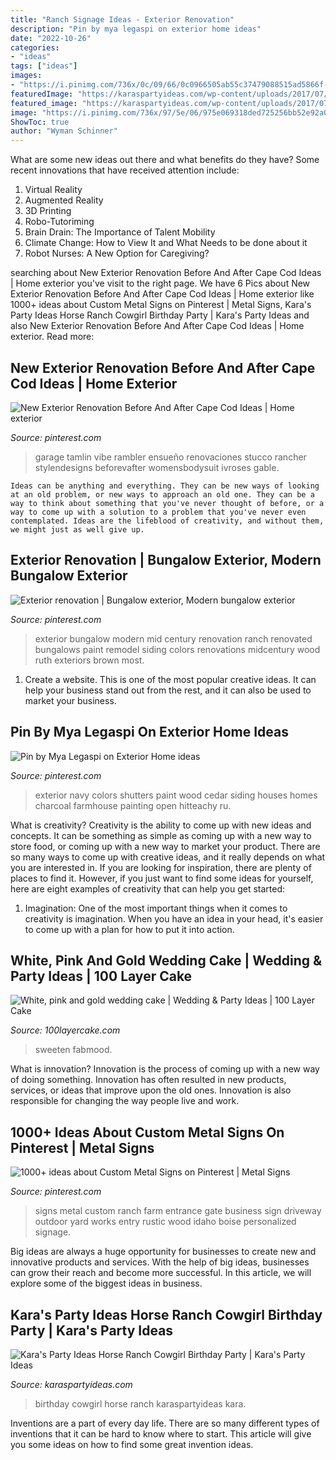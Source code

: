 ```yaml
---
title: "Ranch Signage Ideas - Exterior Renovation"
description: "Pin by mya legaspi on exterior home ideas"
date: "2022-10-26"
categories:
- "ideas"
tags: ["ideas"]
images:
- "https://i.pinimg.com/736x/0c/09/66/0c0966505ab55c37479088515ad5866f--custom-metal-signs-driveway-gate.jpg"
featuredImage: "https://karaspartyideas.com/wp-content/uploads/2017/07/Horse-Ranch-Cowgirl-Birthday-Party-via-Karas-Party-Ideas-KarasPartyIdeas.com9_.jpg"
featured_image: "https://karaspartyideas.com/wp-content/uploads/2017/07/Horse-Ranch-Cowgirl-Birthday-Party-via-Karas-Party-Ideas-KarasPartyIdeas.com9_.jpg"
image: "https://i.pinimg.com/736x/97/5e/06/975e069318ded725256bb52e92a0669a.jpg"
ShowToc: true
author: "Wyman Schinner"
---
```



What are some new ideas out there and what benefits do they have?
Some recent innovations that have received attention include: 
1. Virtual Reality 
2. Augmented Reality 
3. 3D Printing 
4. Robo-Tutoriming 
5. Brain Drain: The Importance of Talent Mobility 
6. Climate Change: How to View It and What Needs to be done about it 
7. Robot Nurses: A New Option for Caregiving?

	

		
searching about New Exterior Renovation Before And After Cape Cod Ideas | Home exterior you've visit to the right page. We have 6 Pics about New Exterior Renovation Before And After Cape Cod Ideas | Home exterior like 1000+ ideas about Custom Metal Signs on Pinterest | Metal Signs, Kara&#039;s Party Ideas Horse Ranch Cowgirl Birthday Party | Kara&#039;s Party Ideas and also New Exterior Renovation Before And After Cape Cod Ideas | Home exterior. Read more:
		
    
## New Exterior Renovation Before And After Cape Cod Ideas | Home Exterior

<img loading=lazy src="https://i.pinimg.com/736x/97/5e/06/975e069318ded725256bb52e92a0669a.jpg" onerror="this.onerror=null;this.src='https://tse4.mm.bing.net/th?id=OIP.ex94Q56OZetUqSGBNv6xsgAAAA&amp;pid=15.1';" alt="New Exterior Renovation Before And After Cape Cod Ideas | Home exterior">

_Source: pinterest.com_

>garage tamlin vibe rambler ensueño renovaciones stucco rancher stylendesigns beforevafter womensbodysuit ivroses gable. 

	


    Ideas can be anything and everything. They can be new ways of looking at an old problem, or new ways to approach an old one. They can be a way to think about something that you've never thought of before, or a way to come up with a solution to a problem that you've never even contemplated. Ideas are the lifeblood of creativity, and without them, we might just as well give up.

    
## Exterior Renovation | Bungalow Exterior, Modern Bungalow Exterior

<img loading=lazy src="https://i.pinimg.com/originals/63/aa/b5/63aab5206c3e95603db0f8f62db94cc2.png" onerror="this.onerror=null;this.src='https://tse1.mm.bing.net/th?id=OIP.9mhC95qfHSOsBhl7wlOUpgHaEK&amp;pid=15.1';" alt="Exterior renovation | Bungalow exterior, Modern bungalow exterior">

_Source: pinterest.com_

>exterior bungalow modern mid century renovation ranch renovated bungalows paint remodel siding colors renovations midcentury wood ruth exteriors brown most. 

	

1. Create a website. This is one of the most popular creative ideas. It can help your business stand out from the rest, and it can also be used to market your business.

    
## Pin By Mya Legaspi On Exterior Home Ideas

<img loading=lazy src="https://i.pinimg.com/originals/7c/a5/68/7ca568e1746edb34eeeaefabc98cf1c1.jpg" onerror="this.onerror=null;this.src='https://tse3.mm.bing.net/th?id=OIP.GSOCi9T9GrtDSkskF3jnoAHaJ4&amp;pid=15.1';" alt="Pin by Mya Legaspi on Exterior Home ideas">

_Source: pinterest.com_

>exterior navy colors shutters paint wood cedar siding houses homes charcoal farmhouse painting open hitteachy ru. 

	

What is creativity?
Creativity is the ability to come up with new ideas and concepts. It can be something as simple as coming up with a new way to store food, or coming up with a new way to market your product. There are so many ways to come up with creative ideas, and it really depends on what you are interested in. If you are looking for inspiration, there are plenty of places to find it. However, if you just want to find some ideas for yourself, here are eight examples of creativity that can help you get started: 
1) Imagination: One of the most important things when it comes to creativity is imagination. When you have an idea in your head, it's easier to come up with a plan for how to put it into action.

    
## White, Pink And Gold Wedding Cake | Wedding &amp; Party Ideas | 100 Layer Cake

<img loading=lazy src="http://100lclive.s3.amazonaws.com/img/ideas/landscape/128075.jpg?a=1614947080.7294" onerror="this.onerror=null;this.src='https://tse1.mm.bing.net/th?id=OIP.6A8x9wjYdvlESeyyBzrjdgHaJ3&amp;pid=15.1';" alt="White, pink and gold wedding cake | Wedding &amp; Party Ideas | 100 Layer Cake">

_Source: 100layercake.com_

>sweeten fabmood. 

	

What is innovation?
Innovation is the process of coming up with a new way of doing something. Innovation has often resulted in new products, services, or ideas that improve upon the old ones. Innovation is also responsible for changing the way people live and work.

    
## 1000+ Ideas About Custom Metal Signs On Pinterest | Metal Signs

<img loading=lazy src="https://i.pinimg.com/736x/0c/09/66/0c0966505ab55c37479088515ad5866f--custom-metal-signs-driveway-gate.jpg" onerror="this.onerror=null;this.src='https://tse4.mm.bing.net/th?id=OIP.On-IwXgZ9S7vmXyg-n0kHQHaFj&amp;pid=15.1';" alt="1000+ ideas about Custom Metal Signs on Pinterest | Metal Signs">

_Source: pinterest.com_

>signs metal custom ranch farm entrance gate business sign driveway outdoor yard works entry rustic wood idaho boise personalized signage. 

	

Big ideas are always a huge opportunity for businesses to create new and innovative products and services. With the help of big ideas, businesses can grow their reach and become more successful. In this article, we will explore some of the biggest ideas in business.

    
## Kara&#039;s Party Ideas Horse Ranch Cowgirl Birthday Party | Kara&#039;s Party Ideas

<img loading=lazy src="https://karaspartyideas.com/wp-content/uploads/2017/07/Horse-Ranch-Cowgirl-Birthday-Party-via-Karas-Party-Ideas-KarasPartyIdeas.com9_.jpg" onerror="this.onerror=null;this.src='https://tse2.mm.bing.net/th?id=OIP.UZigIfZpyX3EM4b4Z05jugHaJ3&amp;pid=15.1';" alt="Kara&#039;s Party Ideas Horse Ranch Cowgirl Birthday Party | Kara&#039;s Party Ideas">

_Source: karaspartyideas.com_

>birthday cowgirl horse ranch karaspartyideas kara. 

	

Inventions are a part of every day life. There are so many different types of inventions that it can be hard to know where to start. This article will give you some ideas on how to find some great invention ideas.

